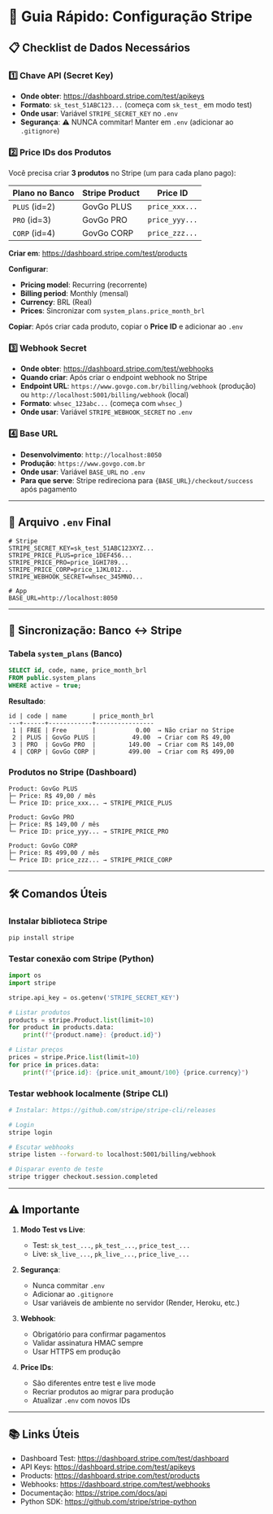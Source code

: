 # 🚀 Guia Rápido: Configuração Stripe

## 📋 Checklist de Dados Necessários

### 1️⃣ Chave API (Secret Key)
- **Onde obter**: https://dashboard.stripe.com/test/apikeys
- **Formato**: `sk_test_51ABC123...` (começa com `sk_test_` em modo test)
- **Onde usar**: Variável `STRIPE_SECRET_KEY` no `.env`
- **Segurança**: ⚠️ NUNCA commitar! Manter em `.env` (adicionar ao `.gitignore`)

### 2️⃣ Price IDs dos Produtos
Você precisa criar **3 produtos** no Stripe (um para cada plano pago):

| Plano no Banco | Stripe Product | Price ID |
|----------------|----------------|----------|
| `PLUS` (id=2) | GovGo PLUS | `price_xxx...` |
| `PRO` (id=3) | GovGo PRO | `price_yyy...` |
| `CORP` (id=4) | GovGo CORP | `price_zzz...` |

**Criar em**: https://dashboard.stripe.com/test/products

**Configurar**:
- **Pricing model**: Recurring (recorrente)
- **Billing period**: Monthly (mensal)
- **Currency**: BRL (Real)
- **Prices**: Sincronizar com `system_plans.price_month_brl`

**Copiar**: Após criar cada produto, copiar o **Price ID** e adicionar ao `.env`

### 3️⃣ Webhook Secret
- **Onde obter**: https://dashboard.stripe.com/test/webhooks
- **Quando criar**: Após criar o endpoint webhook no Stripe
- **Endpoint URL**: `https://www.govgo.com.br/billing/webhook` (produção) ou `http://localhost:5001/billing/webhook` (local)
- **Formato**: `whsec_123abc...` (começa com `whsec_`)
- **Onde usar**: Variável `STRIPE_WEBHOOK_SECRET` no `.env`

### 4️⃣ Base URL
- **Desenvolvimento**: `http://localhost:8050`
- **Produção**: `https://www.govgo.com.br`
- **Onde usar**: Variável `BASE_URL` no `.env`
- **Para que serve**: Stripe redireciona para `{BASE_URL}/checkout/success` após pagamento

---

## 📝 Arquivo `.env` Final

```env
# Stripe
STRIPE_SECRET_KEY=sk_test_51ABC123XYZ...
STRIPE_PRICE_PLUS=price_1DEF456...
STRIPE_PRICE_PRO=price_1GHI789...
STRIPE_PRICE_CORP=price_1JKL012...
STRIPE_WEBHOOK_SECRET=whsec_345MNO...

# App
BASE_URL=http://localhost:8050
```

---

## 🔄 Sincronização: Banco ↔ Stripe

### Tabela `system_plans` (Banco)
```sql
SELECT id, code, name, price_month_brl 
FROM public.system_plans 
WHERE active = true;
```

**Resultado**:
```
id | code | name       | price_month_brl
---+------+------------+----------------
 1 | FREE | Free       |           0.00  → Não criar no Stripe
 2 | PLUS | GovGo PLUS |          49.00  → Criar com R$ 49,00
 3 | PRO  | GovGo PRO  |         149.00  → Criar com R$ 149,00
 4 | CORP | GovGo CORP |         499.00  → Criar com R$ 499,00
```

### Produtos no Stripe (Dashboard)
```
Product: GovGo PLUS
├─ Price: R$ 49,00 / mês
└─ Price ID: price_xxx... → STRIPE_PRICE_PLUS

Product: GovGo PRO
├─ Price: R$ 149,00 / mês
└─ Price ID: price_yyy... → STRIPE_PRICE_PRO

Product: GovGo CORP
├─ Price: R$ 499,00 / mês
└─ Price ID: price_zzz... → STRIPE_PRICE_CORP
```

---

## 🛠️ Comandos Úteis

### Instalar biblioteca Stripe
```bash
pip install stripe
```

### Testar conexão com Stripe (Python)
```python
import os
import stripe

stripe.api_key = os.getenv('STRIPE_SECRET_KEY')

# Listar produtos
products = stripe.Product.list(limit=10)
for product in products.data:
    print(f"{product.name}: {product.id}")

# Listar preços
prices = stripe.Price.list(limit=10)
for price in prices.data:
    print(f"{price.id}: {price.unit_amount/100} {price.currency}")
```

### Testar webhook localmente (Stripe CLI)
```bash
# Instalar: https://github.com/stripe/stripe-cli/releases

# Login
stripe login

# Escutar webhooks
stripe listen --forward-to localhost:5001/billing/webhook

# Disparar evento de teste
stripe trigger checkout.session.completed
```

---

## ⚠️ Importante

1. **Modo Test vs Live**:
   - Test: `sk_test_...`, `pk_test_...`, `price_test_...`
   - Live: `sk_live_...`, `pk_live_...`, `price_live_...`

2. **Segurança**:
   - Nunca commitar `.env`
   - Adicionar ao `.gitignore`
   - Usar variáveis de ambiente no servidor (Render, Heroku, etc.)

3. **Webhook**:
   - Obrigatório para confirmar pagamentos
   - Validar assinatura HMAC sempre
   - Usar HTTPS em produção

4. **Price IDs**:
   - São diferentes entre test e live mode
   - Recriar produtos ao migrar para produção
   - Atualizar `.env` com novos IDs

---

## 📚 Links Úteis

- Dashboard Test: https://dashboard.stripe.com/test/dashboard
- API Keys: https://dashboard.stripe.com/test/apikeys
- Products: https://dashboard.stripe.com/test/products
- Webhooks: https://dashboard.stripe.com/test/webhooks
- Documentação: https://stripe.com/docs/api
- Python SDK: https://github.com/stripe/stripe-python
